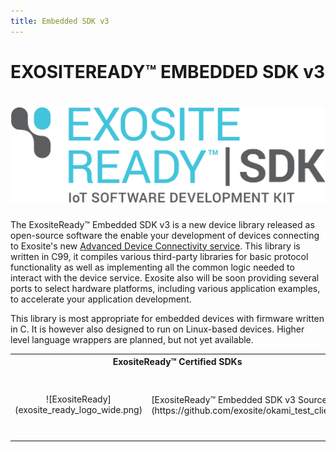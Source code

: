 ```yaml
---
title: Embedded SDK v3
---
```

# EXOSITEREADY™ EMBEDDED SDK v3

# ![SDK Logo](system_logos_exositeready_sdk_rgb_final_reva.png)

The ExositeReady™ Embedded SDK v3 is a new device library released as open-source software the enable your development of devices connecting to Exosite's new [Advanced Device Connectivity service](/okami). This library is written in C99, it compiles various third-party libraries for basic protocol functionality as well as implementing all the common logic needed to interact with the device service. Exosite also will be soon providing several ports to select hardware platforms, including various application examples, to accelerate your application development.

This library is most appropriate for embedded devices with firmware written in C. It is however also designed to run on Linux-based devices. Higher level language wrappers are planned, but not yet available.

<table width="100%">
    <tr>
      <th colspan="2" style="font-weight: bold;">ExositeReady™ Certified SDKs</th>
    </tr>
    <tr>
        <td style="text-align: center;">![ExositeReady](exosite_ready_logo_wide.png)</td>
        <td style="width:80%;padding-top:40px;padding-bottom:40px;">
          [ExositeReady™ Embedded SDK v3 Source](https://github.com/exosite/okami_test_client)
        </td>
    </tr>
</table>
